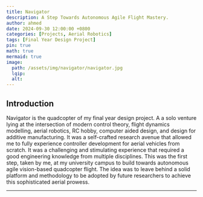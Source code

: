 ```yaml
---
title: Navigator
description: A Step Towards Autonomous Agile Flight Mastery.
author: ahmed
date: 2024-09-30 12:00:00 +0800
categories: [Projects, Aerial Robotics]
tags: [Final Year Design Project]
pin: true
math: true
mermaid: true
image:
  path: /assets/img/navigator/navigator.jpg
  lqip: 
  alt: 
---
```


<h2>Introduction</h2>

Navigator is the quadcopter of my final year design project. A a solo venture lying at the intersection of modern control theory, flight dynamics modelling, aerial robotics, RC hobby, computer aided design, and design for additive manufacturing. It was a self-crafted research avenue that allowed me to fully experience controller development for aerial vehicles from scratch. It was a challenging and stimulating experience that required a good engineering knowledge from multiple disciplines. This was the first step, taken by me, at my university campus to build towards autonomous agile vision-based quadcopter flight. The idea was to leave behind a solid platform and methodology to be adopted by future researchers to achieve this sophisticated aerial prowess.

---
